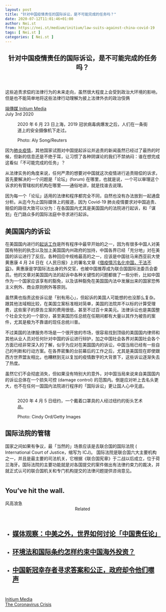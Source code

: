 ```yaml
---
layout: post
title: "针对中国疫情责任的国际诉讼，是不可能完成的任务吗？"
date: 2020-07-12T11:01:46+01:00
author: Nei.st
from: https://nei.st/medium/initium/law-suits-against-china-covid-19
tags: [ Nei.st ]
categories: [ Nei.st ]
---
```


<article class="post-22365 post type-post status-publish format-standard hentry category-initium tag-the-coronavirus-crisis" id="post-22365"> <header class="page-header medium Archives"><div class="page-header__image"></div><div class="page-header__content"><h1 class="page-title text-align-center">针对中国疫情责任的国际诉讼，是不可能完成的任务吗？</h1></div> </header><div class="entry-content aesop-entry-content" id="post-22365-content"><link as="font" crossorigin="anonymous" href="//cdn.jsdelivr.net/gh/0nd1jyU39XQ/_/glyph/font-face/0uIzqoZjSuJfvSBnvgXTcApMtcVhMcpr.woff" rel="preload" type="font/woff"/><link as="font" crossorigin="anonymous" href="//cdn.jsdelivr.net/gh/0nd1jyU39XQ/_/glyph/font-face/1sTnSLZWDKucPX6SAk.woff" rel="preload" type="font/woff"/><p class="blog-post__description">这些追责求偿的法律行为的未来走向，虽然很大程度上会受到政治大环境的影响，但是也不能简单地将这些法律行动理解为披上法律外衣的政治伎俩</p><span id="more-22365"></span><div class="container uiScale uiScale-ui--regular uiScale-caption--regular u-flexCenter u-marginVertical24 u-fontSize15 js-postMetaLockup"><div class="u-flex0"><a class="initium __link-logo" dir="auto" href="//nei.st/medium/initium"></a></div><div class="u-flex1 u-paddingLeft15 u-overflowHidden"><div class="u-paddingBottom3"><a class="initium __link-logo" dir="auto" href="//nei.st/medium/initium">端傳媒 Initium Media</a></div><div class="ui-caption u-noWrapWithEllipsis js-testPostMetaInlineSupplemental"><time>July 3rd 2020</time></div></div></div><div class="container img"><div class="aspectRatioPlaceholder"><div class="progressiveMedia" data-height="720" data-width="1080" style="background-image: url(https://cdn.jsdelivr.net/gh/0nd1jyU39XQ/_/img/0/39980dcb1ae74f11b12864312cb792bb.svg);background-repeat: no-repeat;background-size: cover;background-color: #5d6064;">  <img alt="" class="progressiveMedia-image" data-src="https://cdn.jsdelivr.net/gh/0nd1jyU39XQ/_/img/1/39980dcb1ae74f11b12864312cb792bb.jpg" src="https://cdn.jsdelivr.net/gh/0nd1jyU39XQ/_/img/1/39980dcb1ae74f11b12864312cb792bb.jpg"/></div></div><div class="aesop-image-component"> <figure class="aesop-image-component-image aesop-component-align-center aesop-image-component-caption-left"> <figcaption class="aesop-image-component-caption"><p class="aesop-cap-description">2020 年 6 月 23 日上海，2019 冠状病毒病爆发之后，人们在一条街道上的安全摄像机下走过。</p><p class="aesop-cap-cred">Photo: Aly Song/Reuters</p> </figcaption> </figure></div></div><p>因为<a href="https://nei.st/tag/the-coronavirus-crisis">肺炎疫情</a>，其他国家试图对中国提起诉讼并追责的新闻虽然已经过了最热的时候，但新的信息还是不绝于耳，让习惯了各种阴谋论的我们不禁纳闷：谁在想完成这看似「不可能完成的任务」？</p><p>从法律实务的角度来说，任何严肃的想要对中国就这次疫情进行追责赔偿的诉求，首先要解决的一个问题是「论坛」(forum) 在哪里，也就是说，一个可以审理这个诉求的有管辖权的机构在哪里——通俗地讲，就是找谁去说理。</p><p>因为每一个「论坛」适用的法律和程序都完全不同，自然也没有办法放到一起通盘分析。从迄今为止国际媒体上的报道，因为 Covid-19 肺炎疫情要求对中国追责、赔偿的路径大致可以分为：在各国国内尤其是美国国内的法院进行起诉，和「谋划」在门路众多的国际法庭中寻求进行起诉。</p><h2 class="txt-knockout txt-knockout--pink-purple">美国国内的诉讼</h2><p>在美国国内进行的<a href="https://www.bbc.com/news/business-52364797" rel="noopener noreferrer nofollow" target="_blank">起诉工作</a>是所有程序中最早开始的之一，因为有很多中国人对美国有特别的执念以及加上美国国内州政府的加持，中国各界已经「充分地」对在美国的诉讼进行了反应。各种回应中规格最高的之一，应该是中国驻马来西亚前大使黄惠康 4 月 24 日在《人民日报》上的署名文章《<a href="http://paper.people.com.cn/rmrb/html/2020-04/24/nw.D110000renmrb_20200424_2-16.htm" rel="noopener noreferrer nofollow" target="_blank">借疫情污名化中国，于法不容</a>》。黄惠康是学国际法出身的外交官，也被中国推荐成为联合国国际法委员会委员。他的文章对美国国内法的起诉中各种关键性的问题都做了一些分析，比如中国作为一个国家应该享有的豁免，以及该种豁免在美国国内法中发展出来的国家恐怖主义例外、商业原则例外等原则。</p><p>虽然黄也指责这些诉讼是「别有用心」，但起诉的美国人可能想的也没那么复杂。跟其他法域相比较，在美国立案标准相对简单，美国的法院并不以标的计算受理费，这些案子的原告立案的费用很低，甚至不过百十来美元。法律诉讼也是美国整个社会文化的一个部分，甚至美国历任总统在任期间都有大量以其作为被告的案件，尤其是极为不靠谱的现任总统川普。</p><div class="code-block code-block-1" style="margin: 8px 0; clear: both;"><div class="container ads_KbHEVhh8Rw"><div class="card card--blog post-sidebar"><div class="card-body"><div class="logo_ngcontent-kty-0"> </div><div class="iframe-blocker U6XAMK63Vh00WqvF2BacIQ"><div class="background-h60B"> </div><div class="WumZiPCS4MeMw4pxQ"> </div></div></div><div class="card-footer"><div class="card-footer-wrapper" layout="row bottom-left"></div></div></div></div></div><p>不过美国的法律服务市场是一个很开放的市场，很容易找到顶级的美国国内律师和其他从业人员对任何针对中国的诉讼进行辩护，加之中国社会各界对美国社会各个方面已经非常深入的了解，似乎为应对在美国国内的诉讼，中国当局已经有一些自己的判断和行动方案。在各界密集的台前幕后的工作之后，尤其是美国现在即使跟西方世界盟友相比，也糟糕到无以复加的疫情数字的大背景下，这些诉讼逐渐失去了热度。</p><p>虽然它们不会彻底消失，但如果没有特别大的意外，对中国当局来说来自美国国内的诉讼总体在一个损失可控 (damage control) 的范围内。倒是应对听上去名头更大，也不在任何一国国内法院进行程序的「国际诉讼」更让国人心中无底。</p><div class="container img"><div class="aspectRatioPlaceholder"><div class="progressiveMedia" data-height="720" data-width="1080">  <img alt="" class="progressiveMedia-image lazyload" data-src="https://cdn.jsdelivr.net/gh/0nd1jyU39XQ/_/img/1/61ad0270d4874c4cbfc29c6e44360e23.jpg" src="https://cdn.jsdelivr.net/gh/0nd1jyU39XQ/_/img/1/61ad0270d4874c4cbfc29c6e44360e23.jpg"/></div></div><div class="aesop-image-component"> <figure class="aesop-image-component-image aesop-component-align-center aesop-image-component-caption-left"> <figcaption class="aesop-image-component-caption"><p class="aesop-cap-description">2020 年 4 月 5 日纽约，一个戴着口罩具的人经过纽约的街头艺术品。</p><p class="aesop-cap-cred">Photo: Cindy Ord/Getty Images</p> </figcaption> </figure></div></div><h2 class="txt-knockout txt-knockout--pink-purple">国际法院的管辖</h2><p>国家之间如果有争议，最「当然的」场景应该是去联合国的国际法院 ( International Court of Justice，缩写为 ICJ)。 国际法院是联合国六大主要机构之一，并且是最主要的司法机关，它根据《联合国宪章》于二战以后成立，位于荷兰海牙。国际法院的主要功能就是对各国提交的案件做出有法律约束力的裁决，并就正式认可的联合国机关和专门机构提交的法律问题提供咨询意见。</p><div class="aesop-content-comp-wrap aesop-content-comp-columns-1" id="aesop-content-component"><div class="container img gfw edge"><div class="BarrierFailsafe__fullBarrier___2bFWd"><div class="aspectRatioPlaceholder nykpaywall"><div class="progressiveMedia" data-height="880" data-width="1040">  <img alt="" class="progressiveMedia-image lazyload" data-src="https://cdn.jsdelivr.net/gh/0nd1jyU39XQ/_/img/1/full-desktop@2x.png" src="https://cdn.jsdelivr.net/gh/0nd1jyU39XQ/_/img/1/full-desktop@2x.png"/></div></div><h1 class="BarrierFailsafe__header___1VGQh">You’ve hit the wall.</h1><div class="BarrierFailsafe__body___2hQxl">风高浪急 <a class="wdAUwEkxSXQjBoQ" href="https://nei.st/medium/j2c6srlbezlceyrdintsxq" rel="noopener noreferrer nofollow" target="_blank"><span class="svgIcon svgIcon--questionMark svgIcon--19px"></span></a></div></div></div></div><section class="jsx-1092709871 collection"><header class="jsx-1092709871 container"><span class="jsx-65431776 text-icon text-right size-md spacing-xxtight weight-medium"><span class="jsx-65431776 text"><span class="jsx-1092709871">Related</span></span></span></header><ul class="jsx-1092709871 collection-list"><li class="jsx-1092709871"><section class="jsx-2013367371 container"><div class="jsx-2013367371 content no-cover type-collection"><div class="jsx-2013367371 left"> <a class="jsx-2013367371" href="https://nei.st/medium/initium/international-china-us-pandemic-world-media"><h2 class="jsx-2996311878 sidebar">媒体观察：中美之外，世界如何讨论「中国责任论」</h2> </a></div></div></section></li><li class="jsx-1092709871"><section class="jsx-2013367371 container"><div class="jsx-2013367371 content no-cover type-collection"><div class="jsx-2013367371 left"> <a class="jsx-2013367371" href="https://nei.st/medium/nytimes/xi-lauds-red-heritage-in-land-brutalized-by-it"><h2 class="jsx-2996311878 sidebar">环境法和国际条约怎样约束中国海外投资？</h2> </a></div></div></section></li><li class="jsx-1092709871"><section class="jsx-2013367371 container"><div class="jsx-2013367371 content no-cover type-collection"><div class="jsx-2013367371 left"> <a class="jsx-2013367371" href="https://nei.st/medium/nytimes/seeking-truth-mourners-in-wuhan-receive-threats-and-interrogations"><h2 class="jsx-2996311878 sidebar">中国新冠幸存者寻求答案和公正，政府却令他们噤声</h2> </a></div></div></section></li></ul></section><div class="container qyoLgsBMfk2RyP6PZqEQUQ"><div class="TA9FsqtAclEQEnnC"><a class="q9pBoz6iftkg" href="https://nei.st/medium/initium?source=https://theinitium.com/article/20200703-opinion-law-suits-against-china-covid-19/" rel="noopener noreferrer nofollow"><div class="ISq0AssRMiRdK46s31e1tA"><div class="VBC0sS11TRzyNj7ur4DqLQ"></div></div></a></div></div><div class="code-block code-block-2" style="margin: 8px 0; clear: both;"> <br/><div class="container ads_KbHEVhh8Rw"><div class="card card--blog post-sidebar"><div class="card-body"><div class="logo_ngcontent-kty-0"> </div><div class="iframe-blocker U6XAMK63Vh00WqvF2BacIQ"><div class="background-h60B"> </div><div class="WumZiPCS4MeMw4pxQ"> </div></div></div><div class="card-footer"><div class="card-footer-wrapper" layout="row bottom-left"></div></div></div></div></div></div> <footer class="entry-footer"><div class="categories icon-link"><a href="https://nei.st/category/medium/initium" rel="category tag">Initium Media</a></div><div class="tags icon-link"><a href="https://nei.st/tag/the-coronavirus-crisis" rel="tag">The Coronavirus Crisis</a></div> </footer></article>
